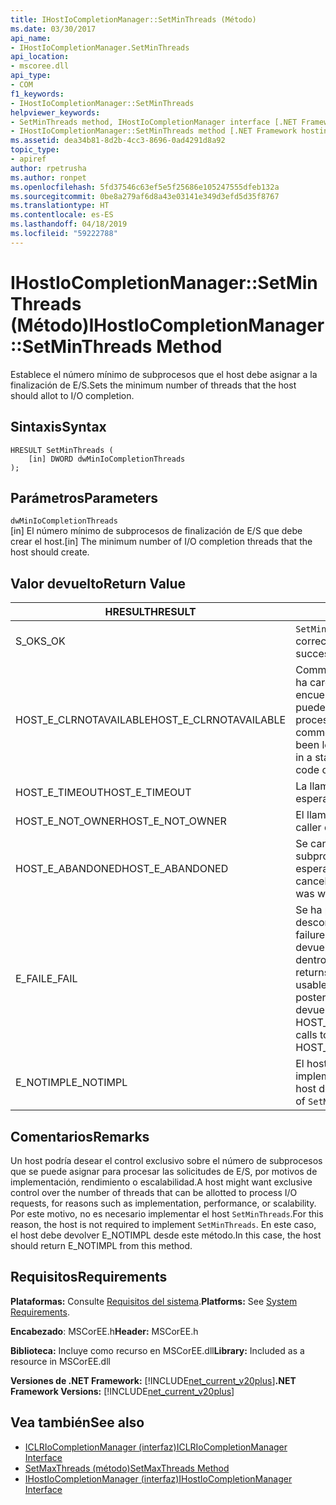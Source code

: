 ```yaml
---
title: IHostIoCompletionManager::SetMinThreads (Método)
ms.date: 03/30/2017
api_name:
- IHostIoCompletionManager.SetMinThreads
api_location:
- mscoree.dll
api_type:
- COM
f1_keywords:
- IHostIoCompletionManager::SetMinThreads
helpviewer_keywords:
- SetMinThreads method, IHostIoCompletionManager interface [.NET Framework hosting]
- IHostIoCompletionManager::SetMinThreads method [.NET Framework hosting]
ms.assetid: dea34b81-8d2b-4cc3-8696-0ad4291d8a92
topic_type:
- apiref
author: rpetrusha
ms.author: ronpet
ms.openlocfilehash: 5fd37546c63ef5e5f25686e105247555dfeb132a
ms.sourcegitcommit: 0be8a279af6d8a43e03141e349d3efd5d35f8767
ms.translationtype: HT
ms.contentlocale: es-ES
ms.lasthandoff: 04/18/2019
ms.locfileid: "59222788"
---
```

# <a name="ihostiocompletionmanagersetminthreads-method"></a><span data-ttu-id="6a396-102">IHostIoCompletionManager::SetMinThreads (Método)</span><span class="sxs-lookup"><span data-stu-id="6a396-102">IHostIoCompletionManager::SetMinThreads Method</span></span>
<span data-ttu-id="6a396-103">Establece el número mínimo de subprocesos que el host debe asignar a la finalización de E/S.</span><span class="sxs-lookup"><span data-stu-id="6a396-103">Sets the minimum number of threads that the host should allot to I/O completion.</span></span>  
  
## <a name="syntax"></a><span data-ttu-id="6a396-104">Sintaxis</span><span class="sxs-lookup"><span data-stu-id="6a396-104">Syntax</span></span>  
  
```  
HRESULT SetMinThreads (  
    [in] DWORD dwMinIoCompletionThreads  
);  
```  
  
## <a name="parameters"></a><span data-ttu-id="6a396-105">Parámetros</span><span class="sxs-lookup"><span data-stu-id="6a396-105">Parameters</span></span>  
 `dwMinIoCompletionThreads`  
 <span data-ttu-id="6a396-106">[in] El número mínimo de subprocesos de finalización de E/S que debe crear el host.</span><span class="sxs-lookup"><span data-stu-id="6a396-106">[in] The minimum number of I/O completion threads that the host should create.</span></span>  
  
## <a name="return-value"></a><span data-ttu-id="6a396-107">Valor devuelto</span><span class="sxs-lookup"><span data-stu-id="6a396-107">Return Value</span></span>  
  
|<span data-ttu-id="6a396-108">HRESULT</span><span class="sxs-lookup"><span data-stu-id="6a396-108">HRESULT</span></span>|<span data-ttu-id="6a396-109">Descripción</span><span class="sxs-lookup"><span data-stu-id="6a396-109">Description</span></span>|  
|-------------|-----------------|  
|<span data-ttu-id="6a396-110">S_OK</span><span class="sxs-lookup"><span data-stu-id="6a396-110">S_OK</span></span>|<span data-ttu-id="6a396-111">`SetMinThreads` se devolvió correctamente.</span><span class="sxs-lookup"><span data-stu-id="6a396-111">`SetMinThreads` returned successfully.</span></span>|  
|<span data-ttu-id="6a396-112">HOST_E_CLRNOTAVAILABLE</span><span class="sxs-lookup"><span data-stu-id="6a396-112">HOST_E_CLRNOTAVAILABLE</span></span>|<span data-ttu-id="6a396-113">Common language runtime (CLR) no se ha cargado en un proceso o el CLR se encuentra en un estado en el que no se puede ejecutar código administrado o procesar la llamada correctamente.</span><span class="sxs-lookup"><span data-stu-id="6a396-113">The common language runtime (CLR) has not been loaded into a process, or the CLR is in a state in which it cannot run managed code or process the call successfully.</span></span>|  
|<span data-ttu-id="6a396-114">HOST_E_TIMEOUT</span><span class="sxs-lookup"><span data-stu-id="6a396-114">HOST_E_TIMEOUT</span></span>|<span data-ttu-id="6a396-115">La llamada ha agotado el tiempo de espera.</span><span class="sxs-lookup"><span data-stu-id="6a396-115">The call timed out.</span></span>|  
|<span data-ttu-id="6a396-116">HOST_E_NOT_OWNER</span><span class="sxs-lookup"><span data-stu-id="6a396-116">HOST_E_NOT_OWNER</span></span>|<span data-ttu-id="6a396-117">El llamador no posee el bloqueo.</span><span class="sxs-lookup"><span data-stu-id="6a396-117">The caller does not own the lock.</span></span>|  
|<span data-ttu-id="6a396-118">HOST_E_ABANDONED</span><span class="sxs-lookup"><span data-stu-id="6a396-118">HOST_E_ABANDONED</span></span>|<span data-ttu-id="6a396-119">Se canceló un evento mientras un subproceso bloqueado o fibra estaba esperando en ella.</span><span class="sxs-lookup"><span data-stu-id="6a396-119">An event was canceled while a blocked thread or fiber was waiting on it.</span></span>|  
|<span data-ttu-id="6a396-120">E_FAIL</span><span class="sxs-lookup"><span data-stu-id="6a396-120">E_FAIL</span></span>|<span data-ttu-id="6a396-121">Se ha producido un error irrecuperable desconocido.</span><span class="sxs-lookup"><span data-stu-id="6a396-121">An unknown catastrophic failure occurred.</span></span> <span data-ttu-id="6a396-122">Cuando un método devuelve E_FAIL, CLR ya no es utilizable dentro del proceso.</span><span class="sxs-lookup"><span data-stu-id="6a396-122">When a method returns E_FAIL, the CLR is no longer usable within the process.</span></span> <span data-ttu-id="6a396-123">Las llamadas posteriores a métodos de hospedaje devuelven HOST_E_CLRNOTAVAILABLE.</span><span class="sxs-lookup"><span data-stu-id="6a396-123">Subsequent calls to hosting methods return HOST_E_CLRNOTAVAILABLE.</span></span>|  
|<span data-ttu-id="6a396-124">E_NOTIMPL</span><span class="sxs-lookup"><span data-stu-id="6a396-124">E_NOTIMPL</span></span>|<span data-ttu-id="6a396-125">El host no proporciona una implementación de `SetMinThreads`.</span><span class="sxs-lookup"><span data-stu-id="6a396-125">The host does not provide an implementation of `SetMinThreads`.</span></span>|  
  
## <a name="remarks"></a><span data-ttu-id="6a396-126">Comentarios</span><span class="sxs-lookup"><span data-stu-id="6a396-126">Remarks</span></span>  
 <span data-ttu-id="6a396-127">Un host podría desear el control exclusivo sobre el número de subprocesos que se puede asignar para procesar las solicitudes de E/S, por motivos de implementación, rendimiento o escalabilidad.</span><span class="sxs-lookup"><span data-stu-id="6a396-127">A host might want exclusive control over the number of threads that can be allotted to process I/O requests, for reasons such as implementation, performance, or scalability.</span></span> <span data-ttu-id="6a396-128">Por este motivo, no es necesario implementar el host `SetMinThreads`.</span><span class="sxs-lookup"><span data-stu-id="6a396-128">For this reason, the host is not required to implement `SetMinThreads`.</span></span> <span data-ttu-id="6a396-129">En este caso, el host debe devolver E_NOTIMPL desde este método.</span><span class="sxs-lookup"><span data-stu-id="6a396-129">In this case, the host should return E_NOTIMPL from this method.</span></span>  
  
## <a name="requirements"></a><span data-ttu-id="6a396-130">Requisitos</span><span class="sxs-lookup"><span data-stu-id="6a396-130">Requirements</span></span>  
 <span data-ttu-id="6a396-131">**Plataformas:** Consulte [Requisitos del sistema](../../../../docs/framework/get-started/system-requirements.md).</span><span class="sxs-lookup"><span data-stu-id="6a396-131">**Platforms:** See [System Requirements](../../../../docs/framework/get-started/system-requirements.md).</span></span>  
  
 <span data-ttu-id="6a396-132">**Encabezado**: MSCorEE.h</span><span class="sxs-lookup"><span data-stu-id="6a396-132">**Header:** MSCorEE.h</span></span>  
  
 <span data-ttu-id="6a396-133">**Biblioteca:** Incluye como recurso en MSCorEE.dll</span><span class="sxs-lookup"><span data-stu-id="6a396-133">**Library:** Included as a resource in MSCorEE.dll</span></span>  
  
 <span data-ttu-id="6a396-134">**Versiones de .NET Framework:** [!INCLUDE[net_current_v20plus](../../../../includes/net-current-v20plus-md.md)]</span><span class="sxs-lookup"><span data-stu-id="6a396-134">**.NET Framework Versions:** [!INCLUDE[net_current_v20plus](../../../../includes/net-current-v20plus-md.md)]</span></span>  
  
## <a name="see-also"></a><span data-ttu-id="6a396-135">Vea también</span><span class="sxs-lookup"><span data-stu-id="6a396-135">See also</span></span>

- [<span data-ttu-id="6a396-136">ICLRIoCompletionManager (interfaz)</span><span class="sxs-lookup"><span data-stu-id="6a396-136">ICLRIoCompletionManager Interface</span></span>](../../../../docs/framework/unmanaged-api/hosting/iclriocompletionmanager-interface.md)
- [<span data-ttu-id="6a396-137">SetMaxThreads (método)</span><span class="sxs-lookup"><span data-stu-id="6a396-137">SetMaxThreads Method</span></span>](../../../../docs/framework/unmanaged-api/hosting/ihostiocompletionmanager-setmaxthreads-method.md)
- [<span data-ttu-id="6a396-138">IHostIoCompletionManager (interfaz)</span><span class="sxs-lookup"><span data-stu-id="6a396-138">IHostIoCompletionManager Interface</span></span>](../../../../docs/framework/unmanaged-api/hosting/ihostiocompletionmanager-interface.md)
